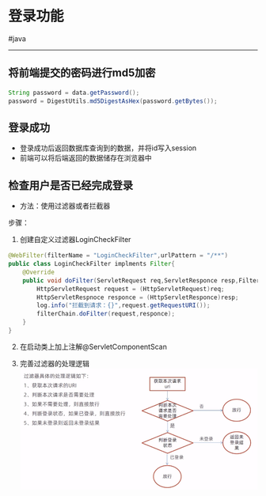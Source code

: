 
# 登录功能
#java 

---
## 将前端提交的密码进行md5加密
```java
String password = data.getPassword();
password = DigestUtils.md5DigestAsHex(password.getBytes());
```
## 登录成功
- 登录成功后返回数据库查询到的数据，并将id写入session
- 前端可以将后端返回的数据储存在浏览器中
## 检查用户是否已经完成登录
- 方法：使用过滤器或者拦截器

步骤：

1. 创建自定义过滤器LoginCheckFilter
```java
@WebFilter(filterName = "LoginCheckFilter",urlPattern = "/**")
public class LoginCheckFilter implments Filter{
	@Override
	public void doFilter(ServletRequest req,ServletResponce resp,FilterChain chain) throw IOException{
		HttpServletRequest request = (HttpServletRequest)req;
		HttpServletRespnoce responce = (HttpServletResponce)resp;
		log.info("拦截到请求：{}",request.getRequestURI());
		filterChain.doFilter(request,responce);
	}
}
```
2. 在启动类上加上注解@ServletComponentScan

3. 完善过滤器的处理逻辑
![Pasted image 20220924193133](../../attachments/Pasted%20image%2020220924193133.png)
